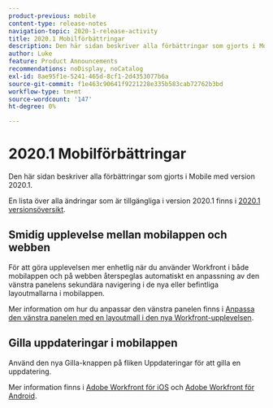```yaml
---
product-previous: mobile
content-type: release-notes
navigation-topic: 2020-1-release-activity
title: 2020.1 Mobilförbättringar
description: Den här sidan beskriver alla förbättringar som gjorts i Mobile med version 2020.1.
author: Luke
feature: Product Announcements
recommendations: noDisplay, noCatalog
exl-id: 8ae95f1e-5241-465d-8cf1-2d4353077b6a
source-git-commit: f1e463c90641f9221228e335b583cab72762b3bd
workflow-type: tm+mt
source-wordcount: '147'
ht-degree: 0%

---
```


# 2020.1 Mobilförbättringar

Den här sidan beskriver alla förbättringar som gjorts i Mobile med version 2020.1.

En lista över alla ändringar som är tillgängliga i version 2020.1 finns i [2020.1 versionsöversikt](../../../product-announcements/product-releases/2020.1-release-activity/2020-1-release-overview.md).

## Smidig upplevelse mellan mobilappen och webben

För att göra upplevelsen mer enhetlig när du använder Workfront i både mobilappen och på webben återspeglas automatiskt en anpassning av den vänstra panelens sekundära navigering i de nya eller befintliga layoutmallarna i mobilappen.

Mer information om hur du anpassar den vänstra panelen finns i [Anpassa den vänstra panelen med en layoutmall i den nya Workfront-upplevelsen](https://one.workfront.com/s/article/Customize-the-left-panel-using-a-Layout-Template-in-the-new-Workfront-experience-354734188).

## Gilla uppdateringar i mobilappen

Använd den nya Gilla-knappen på fliken Uppdateringar för att gilla en uppdatering.

Mer information finns i [Adobe Workfront för iOS](../../../workfront-basics/mobile-apps/using-the-workfront-mobile-app/workfront-for-ios.md) och [Adobe Workfront för Android](../../../workfront-basics/mobile-apps/using-the-workfront-mobile-app/workfront-for-android.md).
